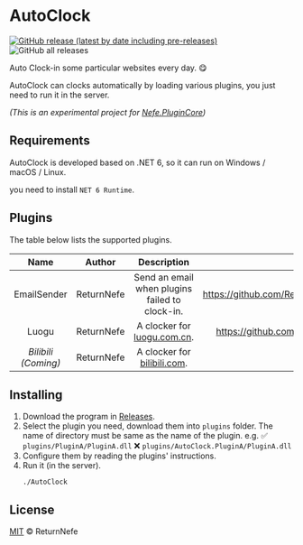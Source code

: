 # AutoClock


[![GitHub release (latest by date including pre-releases)](https://img.shields.io/github/v/release/ReturnNefe/AutoClock?include_prereleases&style=for-the-badge)](https://github.com/ReturnNefe/AutoClock/releases) ![GitHub all releases](https://img.shields.io/github/downloads/ReturnNefe/AutoClock/total?style=for-the-badge)

Auto Clock-in some particular websites every day. 😋

AutoClock can clocks automatically by loading various plugins, you just need to run it in the server.

_(This is an experimental project for [Nefe.PluginCore](https://github.com/ReturnNefe/PluginCore))_

## Requirements

AutoClock is developed based on .NET 6, so it can run on Windows / macOS / Linux.

you need to install ``NET 6 Runtime``.

## Plugins

The table below lists the supported plugins.

|Name|Author|Description|Link|
|:--:|:--:|:--:|:--:|
|EmailSender|ReturnNefe|Send an email when plugins failed to clock-in.|https://github.com/ReturnNefe/AutoClock.EmailSender/|
|Luogu|ReturnNefe|A clocker for [luogu.com.cn](https://www.luogu.com.cn).|https://github.com/ReturnNefe/AutoClock.Luogu/|
|_Bilibili (Coming)_|ReturnNefe|A clocker for [bilibili.com](https://www.bilibili.com/).||

## Installing

1. Download the program in [Releases](https://github.com/ReturnNefe/AutoClock/releases).
2. Select the plugin you need, download them into ``plugins`` folder. The name of directory must be same as the name of the plugin.
    e.g.
    ✅ ``plugins/PluginA/PluginA.dll``
    ❌ ``plugins/AutoClock.PluginA/PluginA.dll``
3. Configure them by reading the plugins' instructions.
4. Run it (in the server).
    ```shell
    ./AutoClock
    ```
    
## License

[MIT](LICENSE) © ReturnNefe